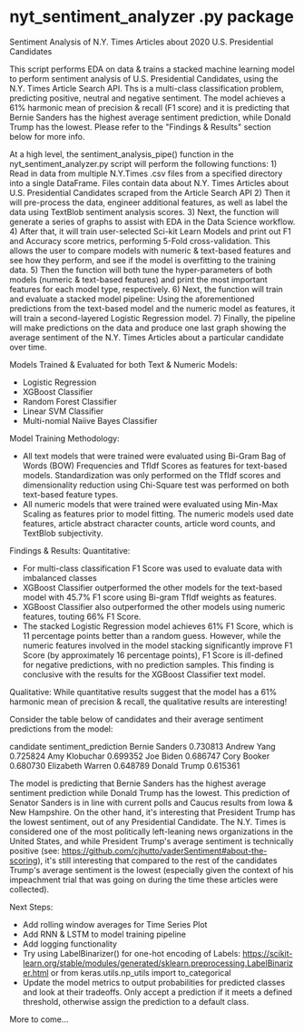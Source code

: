 # nyt_sentiment_analyzer .py package
Sentiment Analysis of N.Y. Times Articles about 2020 U.S. Presidential Candidates

This script performs EDA on data & trains a stacked machine learning model to perform sentiment analysis of U.S. Presidential Candidates, 
using the N.Y. Times Article Search API. Ths is a multi-class classification problem, predicting positive, neutral and negative sentiment.
The model achieves a 61% harmonic mean of precision & recall (F1 score) and it is predicting that Bernie Sanders has the highest average sentiment prediction,
while Donald Trump has the lowest. Please refer to the "Findings & Results" section below for more info.

At a high level, the sentiment_analysis_pipe() function in the nyt_sentiment_analyzer.py script will perform the following functions:
    1) Read in data from multiple N.Y.Times .csv files from a specified directory into a single DataFrame.
        Files contain data about N.Y. Times Articles about U.S. Presidential Candidates scraped from the Article Search API 
    2) Then it will pre-process the data, engineer additional features, as well as label the data using TextBlob sentiment analysis scores.
    3) Next, the function will generate a series of graphs to assist with EDA in the Data Science workflow.
    4) After that, it will train user-selected Sci-kit Learn Models and print out F1 and Accuracy score metrics, performing 5-Fold cross-validation.
        This allows the user to compare models with numeric & text-based features and see how they perform, and see if the model is overfitting to the training data.
    5) Then the function will both tune the hyper-parameters of both models (numeric & text-based features) and print the most important features for each model type, respectively.
    6) Next, the function will train and evaluate a stacked model pipeline: 
        Using the aforementioned predictions from the text-based model and the numeric model as features, it will train a second-layered Logistic Regression model.
    7) Finally, the pipeline will make predictions on the data and produce one last graph showing the average sentiment of the N.Y. Times Articles 
        about a particular candidate over time.

Models Trained & Evaluated for both Text & Numeric Models:
- Logistic Regression
- XGBoost Classifier
- Random Forest Classifier
- Linear SVM Classifier
- Multi-nomial Naiive Bayes Classifier

Model Training Methodology:
- All text models that were trained were evaluated using Bi-Gram Bag of Words (BOW) Frequencies and TfIdf Scores as features for text-based models. 
    Standardization was only performed on the TfIdf scores and dimensionality reduction using Chi-Square test was performed on both text-based feature types.
- All numeric models that were trained were evaluated using Min-Max Scaling as features prior to model fitting. 
    The numeric models used date features, article abstract character counts, article word counts, and TextBlob subjectivity. 

Findings & Results:
Quantitative:
- For multi-class classification F1 Score was used to evaluate data with imbalanced classes   
- XGBoost Classifier outperformed the other models for the text-based model with 45.7% F1 score using Bi-gram TfIdf weights as features.   
- XGBoost Classifier also outperformed the other models using numeric features, touting 66% F1 Score.       
- The stacked Logistic Regression model achieves 61% F1 Score, which is 11 percentage points better than a random guess. 
    However, while the numeric features involved in the model stacking significantly improve F1 Score (by approximately 16 percentage points), 
    F1 Score is ill-defined for negative predictions, with no prediction samples. 
    This finding is conclusive with the results for the XGBoost Classifier text model.
     
Qualitative:
While quantitative results suggest that the model has a 61% harmonic mean of precision & recall, the qualitative results are interesting!

Consider the table below of candidates and their average sentiment predictions from the model:  

candidate           sentiment_prediction
Bernie Sanders      0.730813
Andrew Yang         0.725824
Amy Klobuchar       0.699352
Joe Biden           0.686747
Cory Booker         0.680730
Elizabeth Warren    0.648789
Donald Trump        0.615361
 
The model is predicting that Bernie Sanders has the highest average sentiment prediction while Donald Trump has the lowest.
This prediction of Senator Sanders is in line with current polls and Caucus results from Iowa & New Hampshire. 
On the other hand, it's interesting that President Trump has the lowest sentiment, out of any Presidential Candidate.
The N.Y. Times is considered one of the most politically left-leaning news organizations in the United States, 
and while President Trump's average sentiment is technically positive (see: https://github.com/cjhutto/vaderSentiment#about-the-scoring), 
it's still interesting that compared to the rest of the candidates Trump's average sentiment is the lowest (especially given the context of 
his impeachment trial that was going on during the time these articles were collected).  

Next Steps:
 - Add rolling window averages for Time Series Plot
 - Add RNN & LSTM to model training pipeline
 - Add logging functionality
 - Try using LabelBinarizer() for one-hot encoding of Labels: https://scikit-learn.org/stable/modules/generated/sklearn.preprocessing.LabelBinarizer.html
    or from keras.utils.np_utils import to_categorical
 - Update the model metrics to output probabilities for predicted classes and look at their tradeoffs.
    Only accept a prediction if it meets a defined threshold, otherwise assign the prediction to a default class.
    
 More to come...